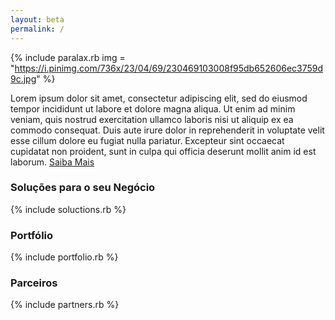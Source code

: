 ```yaml
---
layout: beta
permalink: /
---
```


{% include paralax.rb img = "https://i.pinimg.com/736x/23/04/69/230469103008f95db652606ec3759d9c.jpg" %}

Lorem ipsum dolor sit amet, consectetur adipiscing elit, sed do eiusmod tempor incididunt ut labore et dolore magna aliqua. Ut enim ad minim veniam, quis nostrud exercitation ullamco laboris nisi ut aliquip ex ea commodo consequat. Duis aute irure dolor in reprehenderit in voluptate velit esse cillum dolore eu fugiat nulla pariatur. Excepteur sint occaecat cupidatat non proident, sunt in culpa qui officia deserunt mollit anim id est laborum.
[Saiba Mais](#)

### Soluções para o seu Negócio ###
{% include soluctions.rb %}

### Portfólio ###
{% include portfolio.rb %}

### Parceiros ###
{% include partners.rb %}